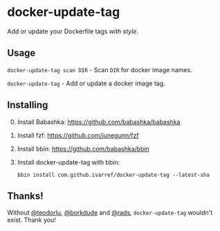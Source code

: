 # docker-update-tag

Add or update your Dockerfile tags _with style_.

## Usage

`docker-update-tag scan DIR` - Scan `DIR` for docker image names.

`docker-update-tag` - Add or update a docker image tag.

## Installing

0. Install Babashka: https://github.com/babashka/babashka
1. Install fzf: https://github.com/junegunn/fzf
2. Install bbin: https://github.com/babashka/bbin
3. Install docker-update-tag with bbin:

   ```
   bbin install com.github.ivarref/docker-update-tag --latest-sha
   ```

## Thanks!

Without [@teodorlu][teodorlu], [@borkdude][borkdude] and [@rads][rads], `docker-update-tag` wouldn't exist. Thank you!

[teodorlu]: https://github.com/teodorlu/
[borkdude]: https://github.com/borkdude/
[rads]: https://github.com/rads/
